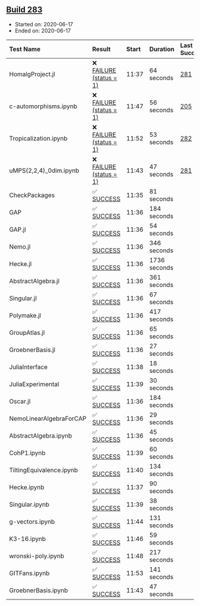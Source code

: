 ## [Build 283](https://oscarci.mathematik.uni-kl.de/job/oscar-stable/283/)

* Started on: 2020-06-17
* Ended on: 2020-06-17

| Test Name    | Result | Start | Duration | Last Success | First Failure |
|:-------------|:-------|:------|:---------|:-------------|:--------------|
| HomalgProject.jl | ❌ [FAILURE (status = 1)](https://oscarci.mathematik.uni-kl.de/job/oscar-stable/283/artifact/logs/build-283/HomalgProject.jl.log) | 11:37 | 64 seconds | [281](https://oscarci.mathematik.uni-kl.de/job/oscar-stable/281/) | [282](https://oscarci.mathematik.uni-kl.de/job/oscar-stable/282/) |
| c-automorphisms.ipynb | ❌ [FAILURE (status = 1)](https://oscarci.mathematik.uni-kl.de/job/oscar-stable/283/artifact/logs/build-283/c-automorphisms.ipynb.log) | 11:47 | 56 seconds | [205](https://oscarci.mathematik.uni-kl.de/job/oscar-stable/205/) | [206](https://oscarci.mathematik.uni-kl.de/job/oscar-stable/206/) |
| Tropicalization.ipynb | ❌ [FAILURE (status = 1)](https://oscarci.mathematik.uni-kl.de/job/oscar-stable/283/artifact/logs/build-283/Tropicalization.ipynb.log) | 11:52 | 53 seconds | [282](https://oscarci.mathematik.uni-kl.de/job/oscar-stable/282/) | [283](https://oscarci.mathematik.uni-kl.de/job/oscar-stable/283/) |
| uMPS(2,2,4)_0dim.ipynb | ❌ [FAILURE (status = 1)](https://oscarci.mathematik.uni-kl.de/job/oscar-stable/283/artifact/logs/build-283/uMPS-2-2-4-_0dim.ipynb.log) | 11:43 | 47 seconds | [281](https://oscarci.mathematik.uni-kl.de/job/oscar-stable/281/) | [282](https://oscarci.mathematik.uni-kl.de/job/oscar-stable/282/) |
| CheckPackages | ✅ [SUCCESS](https://oscarci.mathematik.uni-kl.de/job/oscar-stable/283/artifact/logs/build-283/CheckPackages.log) | 11:35 | 81 seconds |  |  |
| GAP | ✅ [SUCCESS](https://oscarci.mathematik.uni-kl.de/job/oscar-stable/283/artifact/logs/build-283/GAP.log) | 11:36 | 184 seconds |  |  |
| GAP.jl | ✅ [SUCCESS](https://oscarci.mathematik.uni-kl.de/job/oscar-stable/283/artifact/logs/build-283/GAP.jl.log) | 11:36 | 54 seconds |  |  |
| Nemo.jl | ✅ [SUCCESS](https://oscarci.mathematik.uni-kl.de/job/oscar-stable/283/artifact/logs/build-283/Nemo.jl.log) | 11:36 | 346 seconds |  |  |
| Hecke.jl | ✅ [SUCCESS](https://oscarci.mathematik.uni-kl.de/job/oscar-stable/283/artifact/logs/build-283/Hecke.jl.log) | 11:36 | 1736 seconds |  |  |
| AbstractAlgebra.jl | ✅ [SUCCESS](https://oscarci.mathematik.uni-kl.de/job/oscar-stable/283/artifact/logs/build-283/AbstractAlgebra.jl.log) | 11:36 | 361 seconds |  |  |
| Singular.jl | ✅ [SUCCESS](https://oscarci.mathematik.uni-kl.de/job/oscar-stable/283/artifact/logs/build-283/Singular.jl.log) | 11:36 | 67 seconds |  |  |
| Polymake.jl | ✅ [SUCCESS](https://oscarci.mathematik.uni-kl.de/job/oscar-stable/283/artifact/logs/build-283/Polymake.jl.log) | 11:36 | 417 seconds |  |  |
| GroupAtlas.jl | ✅ [SUCCESS](https://oscarci.mathematik.uni-kl.de/job/oscar-stable/283/artifact/logs/build-283/GroupAtlas.jl.log) | 11:36 | 65 seconds |  |  |
| GroebnerBasis.jl | ✅ [SUCCESS](https://oscarci.mathematik.uni-kl.de/job/oscar-stable/283/artifact/logs/build-283/GroebnerBasis.jl.log) | 11:36 | 27 seconds |  |  |
| JuliaInterface | ✅ [SUCCESS](https://oscarci.mathematik.uni-kl.de/job/oscar-stable/283/artifact/logs/build-283/JuliaInterface.log) | 11:38 | 18 seconds |  |  |
| JuliaExperimental | ✅ [SUCCESS](https://oscarci.mathematik.uni-kl.de/job/oscar-stable/283/artifact/logs/build-283/JuliaExperimental.log) | 11:39 | 30 seconds |  |  |
| Oscar.jl | ✅ [SUCCESS](https://oscarci.mathematik.uni-kl.de/job/oscar-stable/283/artifact/logs/build-283/Oscar.jl.log) | 11:36 | 184 seconds |  |  |
| NemoLinearAlgebraForCAP | ✅ [SUCCESS](https://oscarci.mathematik.uni-kl.de/job/oscar-stable/283/artifact/logs/build-283/NemoLinearAlgebraForCAP.log) | 11:36 | 29 seconds |  |  |
| AbstractAlgebra.ipynb | ✅ [SUCCESS](https://oscarci.mathematik.uni-kl.de/job/oscar-stable/283/artifact/logs/build-283/AbstractAlgebra.ipynb.log) | 11:36 | 45 seconds |  |  |
| CohP1.ipynb | ✅ [SUCCESS](https://oscarci.mathematik.uni-kl.de/job/oscar-stable/283/artifact/logs/build-283/CohP1.ipynb.log) | 11:39 | 60 seconds |  |  |
| TiltingEquivalence.ipynb | ✅ [SUCCESS](https://oscarci.mathematik.uni-kl.de/job/oscar-stable/283/artifact/logs/build-283/TiltingEquivalence.ipynb.log) | 11:40 | 134 seconds |  |  |
| Hecke.ipynb | ✅ [SUCCESS](https://oscarci.mathematik.uni-kl.de/job/oscar-stable/283/artifact/logs/build-283/Hecke.ipynb.log) | 11:37 | 90 seconds |  |  |
| Singular.ipynb | ✅ [SUCCESS](https://oscarci.mathematik.uni-kl.de/job/oscar-stable/283/artifact/logs/build-283/Singular.ipynb.log) | 11:39 | 38 seconds |  |  |
| g-vectors.ipynb | ✅ [SUCCESS](https://oscarci.mathematik.uni-kl.de/job/oscar-stable/283/artifact/logs/build-283/g-vectors.ipynb.log) | 11:44 | 131 seconds |  |  |
| K3-16.ipynb | ✅ [SUCCESS](https://oscarci.mathematik.uni-kl.de/job/oscar-stable/283/artifact/logs/build-283/K3-16.ipynb.log) | 11:46 | 59 seconds |  |  |
| wronski-poly.ipynb | ✅ [SUCCESS](https://oscarci.mathematik.uni-kl.de/job/oscar-stable/283/artifact/logs/build-283/wronski-poly.ipynb.log) | 11:48 | 217 seconds |  |  |
| GITFans.ipynb | ✅ [SUCCESS](https://oscarci.mathematik.uni-kl.de/job/oscar-stable/283/artifact/logs/build-283/GITFans.ipynb.log) | 11:53 | 141 seconds |  |  |
| GroebnerBasis.ipynb | ✅ [SUCCESS](https://oscarci.mathematik.uni-kl.de/job/oscar-stable/283/artifact/logs/build-283/GroebnerBasis.ipynb.log) | 11:43 | 47 seconds |  |  |
